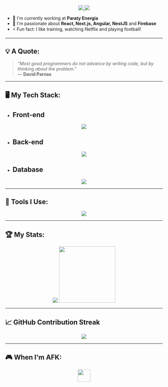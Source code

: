 <div align="center">
  <a href="https://www.linkedin.com/in/elias-santana-santos" target="_blank">
    <img src="https://skillicons.dev/icons?i=linkedin" />
  </a>
  <a href="mailto:eliaassantana00@gmail.com">
    <img src="https://skillicons.dev/icons?i=gmail" />
  </a>
</div>

- 🧠 I'm currently working at **Paraty Energia**
- 🌱 I'm passionate about **React, Next.js, Angular, NestJS** and **Firebase**
- ⚡ Fun fact: I like training, watching Netflix and playing football!

---

## 💡 A Quote:

> *“Most good programmers do not advance by writing code, but by thinking about the problem.”*  
> — **David Parnas**

---

## 🖥️ My Tech Stack:

- ## Front-end

<div align="center">
  <img src="https://skillicons.dev/icons?i=react,nextjs,angular,html,scss,ts,js" />
</div>

- ## Back-end

<div align="center">
  <img src="https://skillicons.dev/icons?i=ts,js,nodejs,nestjs,py" />
</div>

- ## Database

<div align="center">
  <img src="https://skillicons.dev/icons?i=firebase,gcp,postgres,prisma" />
</div>

---

## 🧰 Tools I Use:

<div align="center">
  <img src="https://skillicons.dev/icons?i=vscode,postman,docker,npm,yarn" />
</div>

---

## 🏆 My Stats:

<div align="center">
    <img src="https://github-readme-stats.vercel.app/api?username=EliaasSantanaa&show_icons=true&theme=dark&hide_border=true" />
  <img height="180em" src="https://github-readme-stats.vercel.app/api/top-langs/?username=EliaasSantanaa&layout=compact&langs_count=10&theme=github_dark&hide_border=true" />
</div>

---

## 📈 GitHub Contribution Streak

<div align="center">
  <img src="https://github-readme-streak-stats.herokuapp.com/?user=EliaasSantanaa&theme=dark&hide_border=true" />
</div>

---

## 🎮 When I'm AFK:

<div align="center">
  <img src="https://upload.wikimedia.org/wikipedia/commons/7/75/Netflix_icon.svg" width="40" />
</div>
